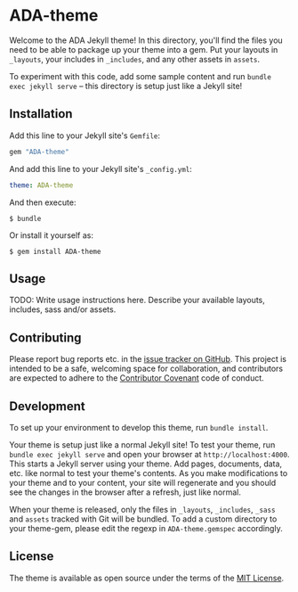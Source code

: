 # ADA-theme

Welcome to the ADA Jekyll theme! In this directory, you'll find the files you need to be able to package up your theme into a gem. Put your layouts in `_layouts`, your includes in `_includes`, and any other assets in `assets`.

To experiment with this code, add some sample content and run `bundle exec jekyll serve` – this directory is setup just like a Jekyll site!

## Installation

Add this line to your Jekyll site's `Gemfile`:

```ruby
gem "ADA-theme"
```

And add this line to your Jekyll site's `_config.yml`:

```yaml
theme: ADA-theme
```

And then execute:

    $ bundle

Or install it yourself as:

    $ gem install ADA-theme

## Usage

TODO: Write usage instructions here. Describe your available layouts, includes, sass and/or assets.

## Contributing

Please report bug reports etc. in the [issue tracker on GitHub](https://github.com/[jakobbossek/ADA-theme). This project is intended to be a safe, welcoming space for collaboration, and contributors are expected to adhere to the [Contributor Covenant](http://contributor-covenant.org) code of conduct.

## Development

To set up your environment to develop this theme, run `bundle install`.

Your theme is setup just like a normal Jekyll site! To test your theme, run `bundle exec jekyll serve` and open your browser at `http://localhost:4000`. This starts a Jekyll server using your theme. Add pages, documents, data, etc. like normal to test your theme's contents. As you make modifications to your theme and to your content, your site will regenerate and you should see the changes in the browser after a refresh, just like normal.

When your theme is released, only the files in `_layouts`, `_includes`, `_sass` and `assets` tracked with Git will be bundled.
To add a custom directory to your theme-gem, please edit the regexp in `ADA-theme.gemspec` accordingly.

## License

The theme is available as open source under the terms of the [MIT License](https://opensource.org/licenses/MIT).

